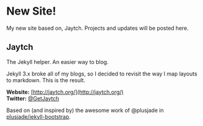 # New Site!

My new site based on, Jaytch. Projects and updates will be posted here.

## Jaytch

The Jekyll helper. An easier way to blog.

Jekyll 3.x broke all of my blogs, so I decided to revisit the way I map layouts to markdown. This is the result.

**Website:** [http://jaytch.org/](http://jaytch.org/)<br/>
**Twitter:** [@GetJaytch](https://twitter.com/GetJaytch)

Based on (and inspired by) the awesome work of @plusjade in [plusjade/jekyll-bootstrap](https://github.com/plusjade/jekyll-bootstrap).
